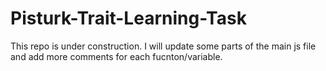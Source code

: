 # Pisturk-Trait-Learning-Task
This repo is under construction. I will update some parts of the main js file and add more comments for each fucnton/variable.
